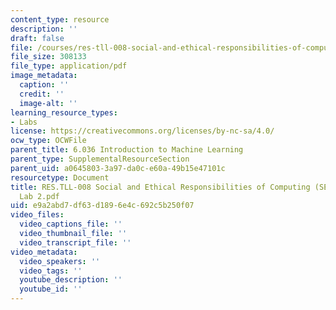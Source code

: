 ```yaml
---
content_type: resource
description: ''
draft: false
file: /courses/res-tll-008-social-and-ethical-responsibilities-of-computing-serc/e9a2abd7df63d1896e4c692c5b250f07_RES-TLL008F21-6036_lab2.pdf
file_size: 308133
file_type: application/pdf
image_metadata:
  caption: ''
  credit: ''
  image-alt: ''
learning_resource_types:
- Labs
license: https://creativecommons.org/licenses/by-nc-sa/4.0/
ocw_type: OCWFile
parent_title: 6.036 Introduction to Machine Learning
parent_type: SupplementalResourceSection
parent_uid: a0645803-3a97-da0c-e60a-49b15e47101c
resourcetype: Document
title: RES.TLL-008 Social and Ethical Responsibilities of Computing (SERC), 6.036
  Lab 2.pdf
uid: e9a2abd7-df63-d189-6e4c-692c5b250f07
video_files:
  video_captions_file: ''
  video_thumbnail_file: ''
  video_transcript_file: ''
video_metadata:
  video_speakers: ''
  video_tags: ''
  youtube_description: ''
  youtube_id: ''
---
```

